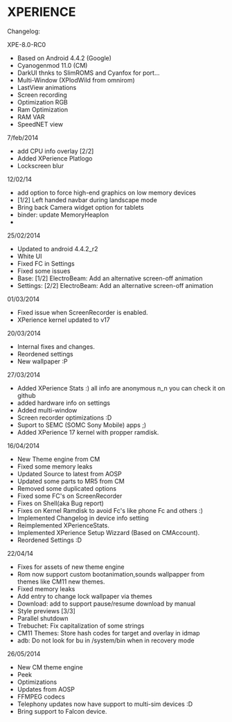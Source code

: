 XPERIENCE 
=========

Changelog:

XPE-8.0-RC0
* Based on Android 4.4.2 (Google)
* Cyanogenmod 11.0 (CM)
* DarkUI thnks to SlimROMS and Cyanfox for port...
* Multi-Window (XPlodWild from omnirom)
* LastView animations
* Screen recording
* Optimization RGB 
* Ram Optimization
* RAM VAR
* SpeedNET view

7/feb/2014
* add CPU info overlay [2/2]
* Added XPerience Platlogo
* Lockscreen blur

12/02/14
* add option to force high-end graphics on low memory devices 
* [1/2] Left handed navbar during landscape mode
* Bring back Camera widget option for tablets
* binder: update MemoryHeapIon
* 

25/02/2014

* Updated to android 4.4.2_r2
* White UI
* Fixed FC in Settings 
* Fixed some issues
* Base: [1/2] ElectroBeam: Add an alternative screen-off animation
* Settings: [2/2] ElectroBeam: Add an alternative screen-off animation

01/03/2014

* Fixed issue when ScreenRecorder is enabled.
* XPerience kernel updated to v17

20/03/2014

* Internal fixes and changes. 
* Reordened settings
* New wallpaper :P

27/03/2014

* Added XPerience Stats :) all info are anonymous n_n you can check it on github
* added hardware info on settings
* Added multi-window
* Screen recorder optimizations :D
* Suport to SEMC (SOMC Sony Mobile) apps ;)
* Added XPerience 17 kernel with propper ramdisk.

16/04/2014

* New Theme engine from CM
* Fixed some memory leaks
* Updated Source to latest from AOSP
* Updated some parts to MR5 from CM
* Removed some duplicated options
* Fixed some FC's on ScreenRecorder
* Fixes on Shell(aka Bug report)
* Fixes on Kernel Ramdisk to avoid Fc's like phone Fc and others :)
* Implemented Changelog in device info setting
* Reimplemented XPerienceStats.
* Implemented XPerience Setup Wizzard (Based on CMAccount).
* Reordened Settings :D

22/04/14

* Fixes for assets of new theme engine
* Rom now support custom bootanimation,sounds wallpapper from themes like CM11 new themes.
* Fixed memory leaks
* Add entry to change lock wallpaper via themes 
* Download: add to support pause/resume download by manual
* Style previews [3/3]
* Parallel shutdown 
* Trebuchet: Fix capitalization of some strings
* CM11 Themes: Store hash codes for target and overlay in idmap 
* adb: Do not look for bu in /system/bin when in recovery mode 

26/05/2014

* New CM theme engine
* Peek 
* Optimizations 
* Updates from AOSP
* FFMPEG codecs
* Telephony updates now have support to multi-sim devices :D
* Bring support to Falcon device.
